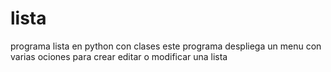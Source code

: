 # lista
programa lista en python con clases
este programa   despliega un  menu con varias  ociones para crear editar o modificar una lista 
